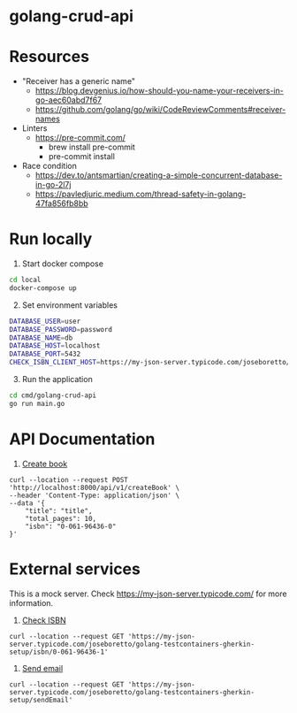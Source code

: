 # golang-crud-api

# Resources

- "Receiver has a generic name"
    - https://blog.devgenius.io/how-should-you-name-your-receivers-in-go-aec60abd7f67
    - https://github.com/golang/go/wiki/CodeReviewComments#receiver-names
- Linters
    - https://pre-commit.com/
        - brew install pre-commit
        - pre-commit install
- Race condition
    - https://dev.to/antsmartian/creating-a-simple-concurrent-database-in-go-2l7j
    - https://pavledjuric.medium.com/thread-safety-in-golang-47fa856fb8bb

# Run locally

1. Start docker compose

```bash
cd local
docker-compose up
```

2. Set environment variables

```bash
DATABASE_USER=user
DATABASE_PASSWORD=password
DATABASE_NAME=db
DATABASE_HOST=localhost
DATABASE_PORT=5432
CHECK_ISBN_CLIENT_HOST=https://my-json-server.typicode.com/joseboretto/golang-testcontainers-gherkin-setup
```

3. Run the application

```bash
cd cmd/golang-crud-api
go run main.go
```

# API Documentation
1. [Create book](#create-book)
```shell
curl --location --request POST 'http://localhost:8000/api/v1/createBook' \
--header 'Content-Type: application/json' \
--data '{
    "title": "title",
    "total_pages": 10,
    "isbn": "0-061-96436-0"
}'
```

# External services
This is a mock server. Check https://my-json-server.typicode.com/ for more information.

1. [Check ISBN](#check-isbn)
```shell
curl --location --request GET 'https://my-json-server.typicode.com/joseboretto/golang-testcontainers-gherkin-setup/isbn/0-061-96436-1'
```

1. [Send email](#send-email)
```shell
curl --location --request GET 'https://my-json-server.typicode.com/joseboretto/golang-testcontainers-gherkin-setup/sendEmail'
```
